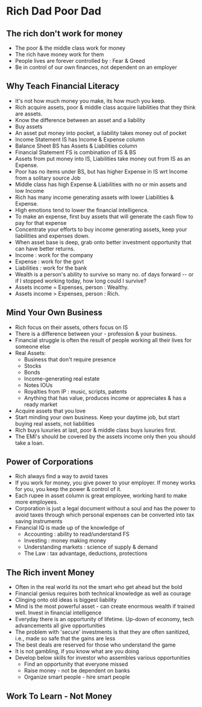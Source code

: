 # Rich Dad Poor Dad
## The rich don't work for money
* The poor & the middle class work for money
* The rich have money work for them
* People lives are forever controlled by : Fear & Greed
* Be in control of our own finances, not dependent on an employer


## Why Teach Financial Literacy
* It's not how much money you make, its how much you keep.
* Rich acquire assets, poor & middle class acquire liabilities that they think are assets.
* Know the difference between an asset and a liability
* Buy assets
* An asset put money into pocket, a liability takes money out of pocket
* Income Statement IS has Income & Expense column
* Balance Sheet BS has Assets & Liabilities column
* Financial Statement FS is combination of IS & BS
* Assets from put money into IS, Liabilities take money out from IS as an Expense.
* Poor has no items under BS, but has higher Expense in IS wrt Income from a solitary source Job
* Middle class has high Expense & Liabilities with no or min assets and low Income
* Rich has many income generating assets with lower Liabilities & Expense.
* High emotions tend to lower the financial intelligence.
* To make an expense, first buy assets that will generate the cash flow to pay for that expense
* Concentrate your efforts to buy income generating assets, keep your liabilities and expenses down.
* When asset base is deep, grab onto better investment opportunity that can have better returns.
* Income : work for the company
* Expense : work for the govt
* Liabilities : work for the bank
* Wealth is a person's ability to survive so many no. of days forward -- or if I stopped working today, how long could I survive?
* Assets income = Expenses, person : Wealthy.
* Assets income > Expenses, person : Rich.

## Mind Your Own Business
* Rich focus on their assets, others focus on IS
* There is a difference between your - profession & your business.
* Financial struggle is often the result of people working all their lives for someone else
* Real Assets:
  * Business that don't require presence
  * Stocks
  * Bonds
  * Income-generating real estate
  * Notes IOUs
  * Royalties from IP : music, scripts, patents
  * Anything that has value, produces income or appreciates & has a ready market
* Acquire assets that you love
* Start minding your own business. Keep your daytime job, but start buying real assets, not liabilities
* Rich buys luxuries at last, poor & middle class buys luxuries first.
* The EMI's should be covered by the assets income only then you should take a loan.

## Power of Corporations
* Rich always find a way to avoid taxes
* If you work for money, you give power to your employer. If money works for you, you keep the power & control of it.
* Each rupee in asset column is great employee, working hard to make more employees.
* Corporation is just a legal document without a soul and has the power to avoid taxes through which personal expenses can be converted into tax saving instruments
* Financial IQ is made up of the knowledge of
  * Accounting : ability to read/understand FS
  * Investing : money making money
  * Understanding markets : science of supply & demand
  * The Law : tax advantage, deductions, protections

## The Rich invent Money
* Often in the real world its not the smart who get ahead but the bold
* Financial genius requires both technical knowledge as well as courage
* Clinging onto old ideas is biggest liability
* Mind is the most powerful asset - can create enormous wealth if trained well. Invest in financial intelligence
* Everyday there is an opportunity of lifetime. Up-down of economy, tech advancements all give opportunities
* The problem with 'secure' investments is that they are often sanitized, i.e., made so safe that the gains are less
* The best deals are reserved for those who understand the game
* It is not gambling, if you know what are you doing
* Develop below skills for investor who assembles various opportunities
  * Find an opportunity that everyone missed
  * Raise money - not be dependent on banks
  * Organize smart people - hire smart people

## Work To Learn - Not Money
